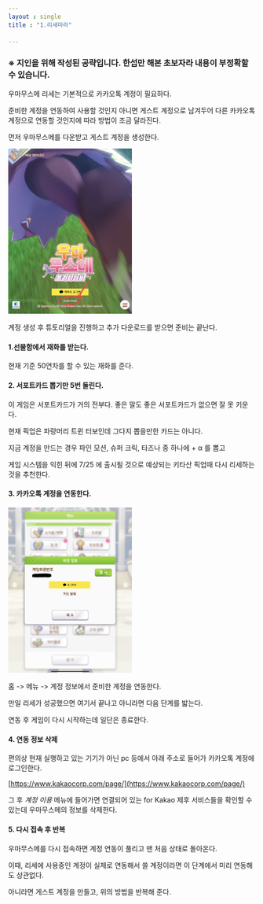 ```yaml
---
layout : single
title : "1.리세마라"

---
```


### &#8251; 지인을 위해 작성된 공략입니다. 한섭만 해본 초보자라 내용이 부정확할 수 있습니다.

우마무스메 리세는 기본적으로 카카오톡 계정이 필요하다.

준비한 계정을 연동하여 사용할 것인지 아니면 게스트 계정으로 남겨두어 다른 카카오톡 계정으로 연동할 것인지에 따라 방법이 조금 달라진다.

먼저 우마무스메를 다운받고 게스트 계정을 생성한다.

<img src="/assets/img/first_step/IMG_guest.png" width="50%" height="50%"/>

계정 생성 후 튜토리얼을 진행하고 추가 다운로드를 받으면 준비는 끝난다.

#### 1.선물함에서 재화를 받는다.

현재 기준 50연차를 할 수 있는 재화를 준다.

#### 2. 서포트카드 뽑기만 5번 돌린다.

이 게임은 서포트카드가 거의 전부다. 좋은 말도 좋은 서포트카드가 없으면 잘 못 키운다.

현재 픽업은 파랑머리 트윈 터보인데 그다지 뽑을만한 카드는 아니다.

지금 계정을 만드는 경우 파인 모션, 슈퍼 크릭, 타즈나 중 하나에 + &alpha; 를 뽑고 

게임 시스템을 익힌 뒤에 7/25 에 출시될 것으로 예상되는 키타산 픽업때 다시 리세하는 것을 추천한다.

#### 3. 카카오톡 계정을 연동한다.

<img src="/assets/img/first_step/IMG_account.png" width="50%" height="50%"/>

홈 -> 메뉴 -> 계정 정보에서 준비한 계정을 연동한다.

만일 리세가 성공했으면 여기서 끝나고 아니라면 다음 단계를 밟는다.

연동 후 게임이 다시 시작하는데 일단은 종료한다.

#### 4. 연동 정보 삭제

편의상 현재 실행하고 있는 기기가 아닌 pc 등에서 아래 주소로 들어가 카카오톡 계정에 로그인한다.

[https://www.kakaocorp.com/page/](https://www.kakaocorp.com/page/)

그 후 <em>계정 이용</em> 메뉴에 들어가면 연결되어 있는 for Kakao 제후 서비스들을 확인할 수 있는데 우마무스메의 정보를 삭제한다.

#### 5. 다시 접속 후 반복

우마무스메를 다시 접속하면 계정 연동이 풀리고 맨 처음 상태로 돌아온다.

이때, 리세에 사용중인 계정이 실제로 연동해서 쓸 계정이라면 이 단계에서 미리 연동해도 상관없다.

아니라면 게스트 계정을 만들고, 위의 방법을 반복해 준다.
